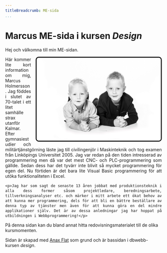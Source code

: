 ```yaml
---
titleBreadcrumb: ME-sida
...
```


<style>
.me {
    width: 400px;
    float: right;
    border: 5px solid black;
    border-width: medium;
    border-radius: 10px;
    margin-left: 15px;
}

.justify {
    text-align: justify;
}
</style>

Marcus ME-sida i kursen *Design*
===============================

Hej och välkomna till min ME-sidan.

<div class="justify">
    <p><img src="../htdocs/img/me1.png" class="me" alt="Bild på barnen Holmersson"/>Här kommer lite kort information om mig, Marcus Holmersson. Jag föddes i slutet av 70-talet i ett litet samhälle strax utanför Kalmar. Efter gymnasiestudier och militärtjänstgörning läste jag till civilingenjör i Maskinteknik och tog examen från Linköpings Universitet 2005. Jag var redan på den tiden intresserad av programmering men då var det mest CNC- och PLC-programmering som gällde. Sedan dess har det tyvärr inte blivit så mycket programmering för egen del. Nu förtiden är det bara lite Visual Basic programmering för att utöka funktionaliteten i Excel.</p>

    <p>Jag har som sagt de senaste 13 åren jobbat med produktionsteknik i alla dess former såsom projektledare, beredningsarbete, tillverkningsanalyser etc. och märker i mitt arbete ett ökat behov av att kunna mer programmering, dels för att bli en bättre beställare av denna typ av tjänster men även för att kunna göra en del mindre applikationer själv. Det är av dessa anledningar jag har hoppat på utbildningen i Webbprogrammering!</p>
</div>

På denna sidan kan du bland annat hitta redovisningsmaterialet till de olika kursmomenten.

Sidan är skapad med [Anax Flat](https://dbwebb.se/anax/inledning/) som grund och är bassidan i dbwebb-kursen *design*.
